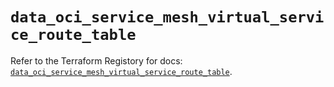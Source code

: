# `data_oci_service_mesh_virtual_service_route_table`

Refer to the Terraform Registory for docs: [`data_oci_service_mesh_virtual_service_route_table`](https://registry.terraform.io/providers/oracle/oci/6.18.0/docs/data-sources/service_mesh_virtual_service_route_table).
